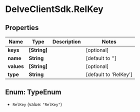 # DelveClientSdk.RelKey

## Properties

Name | Type | Description | Notes
------------ | ------------- | ------------- | -------------
**keys** | **[String]** |  | [optional] 
**name** | **String** |  | [default to &#39;&#39;]
**values** | **[String]** |  | [optional] 
**type** | **String** |  | [default to &#39;RelKey&#39;]



## Enum: TypeEnum


* `RelKey` (value: `"RelKey"`)




